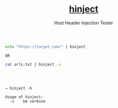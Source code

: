 <h1 align="center">
  <a href="https://github.com/1hehaq/hacks/tree/main/hinject">hinject</a>
</h1>

<p align="center">Host Header Injection Tester</p>

<br>
<br>

```bash
echo "https://target.com/" | hinject
```
`OR`
```bash
cat urls.txt | hinject -v
```

<br>
<br>

```
→ hinject -h

Usage of hinject:
  -v    be verbose
```
